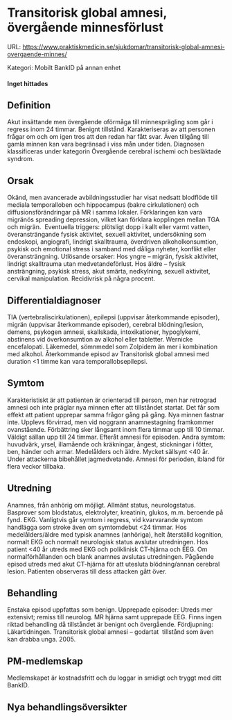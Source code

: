 # Transitorisk global amnesi, övergående minnesförlust

URL: https://www.praktiskmedicin.se/sjukdomar/transitorisk-global-amnesi-overgaende-minnes/



Kategori: Mobilt BankID på annan enhet

#### Inget hittades

## Definition

Akut insättande men övergående oförmåga till minnesprägling som går i regress inom 24 timmar. Benignt tillstånd. Karakteriseras av att personen frågar om och om igen tros att den redan har fått svar. Även tillgång till gamla minnen kan vara begränsad i viss mån under tiden. Diagnosen klassificeras under kategorin Övergående cerebral ischemi och besläktade syndrom.

## Orsak

Okänd, men avancerade avbildningsstudier har visat nedsatt blodflöde till mediala temporalloben och hippocampus (bakre cirkulationen) och diffusionsförändringar på MR i samma lokaler. Förklaringen kan vara migränös spreading depression, vilket kan förklara kopplingen mellan TGA och migrän.  Eventuella triggers: plötsligt dopp i kallt eller varmt vatten, överansträngande fysisk aktivitet, sexuell aktivitet, undersökning som endoskopi, angiografi, lindrigt skalltrauma, överdriven alkoholkonsumtion, psykisk och emotional stress i samband med dåliga nyheter, konflikt eller överansträngning.
Utlösande orsaker: Hos yngre – migrän, fysisk aktivitet, lindrigt skalltrauma utan medvetandeförlust. Hos äldre – fysisk ansträngning, psykisk stress, akut smärta, nedkylning, sexuell aktivitet, cervikal manipulation. Recidivrisk på några procent.

## Differentialdiagnoser

TIA (vertebraliscirkulationen), epilepsi (uppvisar återkommande episoder), migrän (uppvisar återkommande episoder), cerebral blödning/lesion, demens, psykogen amnesi, skallskada, intoxikationer, hypoglykemi, abstinens vid överkonsumtion av alkohol eller tabletter. Wernicke encefalopati. Läkemedel, sömnmedel som Zolpidem än mer i kombination med alkohol. Återkommande episod av Transitorisk global amnesi med duration <1 timme kan vara temporallobsepilepsi.

## Symtom

Karakteristiskt är att patienten är orienterad till person, men har retrograd amnesi och inte präglar nya minnen efter att tillståndet startat. Det får som effekt att patient upprepar samma frågor gång på gång. Nya minnen fastnar inte. Upplevs förvirrad, men vid noggrann anamnestagning framkommer ovanstående. Förbättring sker långsamt inom flera timmar upp till 10 timmar. Väldigt sällan upp till 24 timmar. Efteråt amnesi för episoden.
Andra symtom: huvudvärk, yrsel, illamående och kräkningar, ångest, stickningar i fötter, ben, händer och armar.
Medelålders och äldre. Mycket sällsynt <40 år. Under attackerna bibehållet jagmedvetande. Amnesi för perioden, ibland för flera veckor tillbaka.

## Utredning

Anamnes, från anhörig om möjligt. Allmänt status, neurologstatus. Basprover som blodstatus, elektrolyter, kreatinin, glukos, m.m. beroende på fynd. EKG. Vanligtvis går symtom i regress, vid kvarvarande symtom handlägga som stroke även om symtomdebut <24 timmar.
Hos medelålders/äldre med typisk anamnes (anhöriga), helt återställd kognition, normalt EKG och normalt neurologisk status avslutar utredningen.
Hos patient <40 år utreds med EKG och poliklinisk CT-hjärna och EEG. Om normalförhållanden och blank anamnes avslutas utredningen.
Pågående episod utreds med akut CT-hjärna för att utesluta blödning/annan cerebral lesion. Patienten observeras till dess attacken gått över.

## Behandling

Enstaka episod uppfattas som benign.
Upprepade episoder: Utreds mer extensivt; remiss till neurolog. MR hjärna samt upprepade EEG.
Finns ingen riktad behandling då tillståndet är benignt och övergående.
Fördjupning: Läkartidningen. Transitorisk global amnesi – godartat  tillstånd som även kan drabba unga. 2005.

## PM-medlemskap

Medlemskapet är kostnadsfritt och du loggar in smidigt och tryggt med ditt BankID.

## Nya behandlingsöversikter

